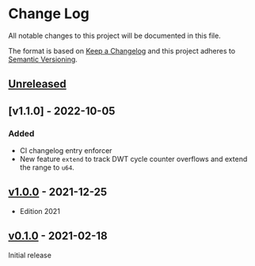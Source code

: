 # Change Log

All notable changes to this project will be documented in this file.

The format is based on [Keep a Changelog](http://keepachangelog.com/)
and this project adheres to [Semantic Versioning](http://semver.org/).

## [Unreleased]

## [v1.1.0] - 2022-10-05

### Added

- CI changelog entry enforcer
- New feature `extend` to track DWT cycle counter overflows and extend
  the range to `u64`.

## [v1.0.0] - 2021-12-25

- Edition 2021

## [v0.1.0] - 2021-02-18

Initial release

[Unreleased]: https://github.com/rtic-rs/dwt-systick-monotonic/compare/v1.0.0...HEAD
[v1.0.0]: https://github.com/rtic-rs/dwt-systick-monotonic/compare/v0.1.0...v1.0.0
[v0.1.0]: https://github.com/rtic-rs/dwt-systick-monotonic/compare/f491196...v0.1.0
